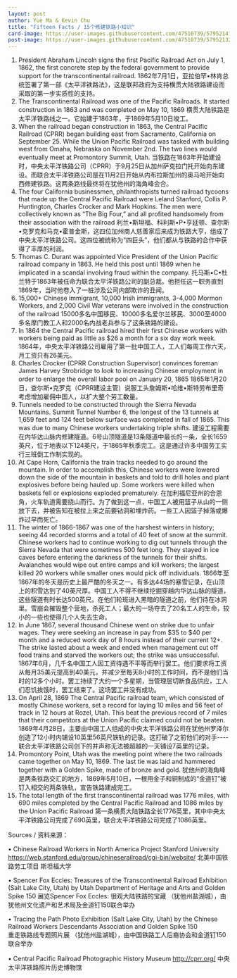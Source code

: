 ```yaml
---
layout: post
author: Yue Ma & Kevin Chu
title: "Fifteen Facts / 15个修建铁路小知识"
card-image: https://user-images.githubusercontent.com/47510739/57952141-4944b300-78ba-11e9-9d33-94e1d00c7916.jpg
post-image: https://user-images.githubusercontent.com/47510739/57952132-434ed200-78ba-11e9-9d93-cdaa95b1743e.jpg
---
```

<ol>
  <li>President Abraham Lincoln signs the first Pacific Railroad Act on July 1, 1862, the first concrete step by the federal government to provide support for the transcontinental railroad.
1862年7月1日，亚拉伯罕•林肯总统签署了第一部《太平洋铁路法》，这是联邦政府为支持横贯大陆铁路建设而采取的第一步实质性的支持。
</li>

  <li>The Transcontinental Railroad was one of the Pacific Railroads. It started construction in 1863 and was completed on May 10, 1869
横贯大陆铁路是太平洋铁路线之一。它始建于1863年，于1869年5月10日竣工。
</li>

  <li>When the railroad began construction in 1863, the Central Pacific Railroad (CPRR) began building east from Sacramento, California on September 25.  While the Union Pacific Railroad was tasked with building west from Omaha, Nebraska on November 2nd.  The two lines would eventually meet at Promontory Summit, Utah.  
当铁路在1863年开始建设时，中央太平洋铁路公司（CPRR）于9月25日从加州萨克拉门托开始向东建设。而联合太平洋铁路公司是在11月2日开始从内布拉斯加州的奥马哈开始向西修建铁路。这两条路线最终将在犹他州的海角峰会合。
</li>

  <li>The four California businessmen, philanthropists turned railroad tycoons that made up the Central Pacific Railroad were Leland Stanford, Collis P. Huntington, Charles Crocker and Mark Hopkins.  The men were collectively known as “The Big Four,” and  all profited handsomely from their association with the railroad
利兰•斯坦福、科利斯•P•亨廷顿、查尔斯•克罗克和马克•霍普金斯，这四位加州商人慈善家后来成为铁路大亨，组成了中央太平洋铁路公司。这四位被统称为“四巨头”，他们都从与铁路的合作中获得了丰厚的利润。
</li>

  <li>Thomas C. Durant was appointed Vice President of the Union Pacific railroad company in 1863.  He held this post until 1869 when he implicated in a scandal involving fraud within the company.
托马斯•C•杜兰特于1863年被任命为联合太平洋铁路公司的副总裁。他担任这一职务直到1869年，当时他卷入了一桩涉及公司内部欺诈的丑闻。
</li>

  <li>15,000+ Chinese immigrant, 10,000 Irish immigrants, 3-4,000 Mormon Workers, and 2,000 Civil War veterans were involved in the construction of the railroad
15000多名中国移民、10000多名爱尔兰移民、3000至4000多名摩门教工人和2000名内战老兵参与了这条铁路的建设。
</li>

  <li>In 1864 the Central Pacific railroad hired their first Chinese workers with workers being paid as little as $26 a month for a six day work week.   
1864年，中央太平洋铁路公司雇用了第一批中国工人，工人们每周工作六天，月工资只有26美元。
</li>

  <li>Charles Crocker (CPRR Construction Supervisor) convinces foreman James Harvey Strobridge to look to increasing Chinese employment in order to enlarge the overall labor pool on January 20, 1865 
1865年1月20日，查尔斯•克罗克（CPRR建设主管）说服工头詹姆斯•哈维•斯特劳布里奇考虑增加雇佣中国人，以扩大整个劳工数量。
</li>

  <li>Tunnels needed to be constructed through the Sierra Nevada Mountains. Summit Tunnel Number 6, the longest of the 13 tunnels at 1,659 feet and 124 feet below surface was completed in fall of 1865.  This was due to many Chinese workers undertaking triple shifts.   
建设工程需要在内华达山脉内修建隧道。6号山顶隧道是13条隧道中最长的一条，全长1659英尺，位于地表以下124英尺，于1865年秋季完工。这是通过许多中国劳工实行三班倒工作制实现的。
</li>

  <li>At Cape Horn, California the train tracks needed to go around the mountain.  In order to accomplish this, Chinese workers were lowered down the side of the mountain in baskets and told to drill holes and plant explosives before being hauled up.  Some workers were killed when baskets fell or explosions exploded prematurely.  
在加利福尼亚州的合恩角，火车轨道需要绕山而行。为了做到这一点，中国工人被用篮子从山的一侧放下去，并被告知在被拉上来之前要钻洞和埋炸药。一些工人因篮子掉落或爆炸过早而死亡。
</li>

  <li>The winter of 1866-1867 was one of the harshest winters in history; seeing 44 recorded storms and a total of 40 feet of snow at the summit.  Chinese workers had to continue working to dig out tunnels through the Sierra Nevada that were sometimes 500 feet long.  They stayed in ice caves before entering the darkness of the tunnels for their shifts.  Avalanches would wipe out entire camps and kill workers; the largest killed 20 workers while smaller ones would pick off individuals.  
1866年至1867年的冬天是历史上最严酷的冬天之一。有多达44场的暴雪记录，在山顶上的积雪达到了40英尺厚。中国工人不得不继续挖掘穿越内华达山脉的隧道，这些隧道有时长达500英尺。在他们轮班进入黑暗的隧道之前，他们待在冰洞里。雪崩会摧毁整个营地，杀死工人；最大的一场夺去了20名工人的生命，较小的一些也使得几个人失去生命。
</li>

  <li>In June 1867, several thousand Chinese went on strike due to unfair wages.  They were seeking an increase in pay from $35 to $40 per month and a reduced work day of 8 hours instead of their current 12+. The strike lasted about a week and ended when management cut off food trains and starved the workers out; the strike was unsuccessful.   
1867年6月，几千名中国工人因工资待遇不平等而举行罢工。他们要求将工资从每月35美元提高到40美元，并减少至每天8小时的工作时间，而不是他们当时的12多个小时。罢工持续了大约一个多星期，当管理层切断食品供应，工人们忍饥挨饿时，罢工结束了。这场罢工并没有成功。
</li>

  <li>On April 28, 1869 The Central Pacific railroad team, which consisted of mostly Chinese workers, set a record for laying 10 miles and 56 feet of track in 12 hours at Rozel, Utah. This beat the previous record of 7 miles that their competitors at the Union Pacific claimed could not be beaten.  
1869年4月28日，主要由中国工人组成的中央太平洋铁路公司在犹他州罗泽尔创造了12小时内铺设10英里56英尺铁轨的记录。这打破了之前他们的对手----联合太平洋铁路公司创下的并声称无法被超越的一天铺设7英里的记录。
</li>

  <li>Promontory Point, Utah was the meeting point where the two railroads came together on May 10, 1869. The last tie was laid and hammered together with a Golden Spike, made of bronze and gold.
犹他州的海角峰是两条铁路交汇的地方，1869年5月10日，一根用金子和铜制成的“金道钉”被钉入相交的两条铁轨，宣告铁路建成完工。
</li>

  <li>The total length of the first transcontinental railroad was 1776 miles, with 690 miles completed by the Central Pacific Railroad and 1086 miles by the Union Pacific Railroad
第一条横贯大陆铁路全长1776英里，其中中央太平洋铁路公司完成了690英里，联合太平洋铁路公司完成了1086英里。
</li>
</ol> 

Sources / 资料来源：

•	Chinese Railroad Workers in North America Project Stanford University <a href="https://web.stanford.edu/group/chineserailroad/cgi-bin/website/">https://web.stanford.edu/group/chineserailroad/cgi-bin/website/</a>
北美中国铁路劳工项目  斯坦福大学


•	Spencer Fox Eccles: Treasures of the Transcontinental Railroad Exhibition (Salt Lake City, Utah) by Utah Department of Heritage and Arts and Golden Spike 150
展览Spencer Fox Eccles: 很观大陆铁路的宝藏 （犹他州盐湖城），由犹他州文化遗产和艺术局及金道钉150联合举办

•	Tracing the Path Photo Exhibition (Salt Lake City, Utah) by the Chinese Railroad Workers Descendants Association and Golden Spike 150  
重走铁路线专题照片展 （犹他州盐湖城），由中国铁路工人后裔协会和金道钉150联合举办

•	Central Pacific Railroad Photographic History Museum 
<a href="http://cprr.org/ ">http://cprr.org/ </a>
中央太平洋铁路照片历史博物馆

